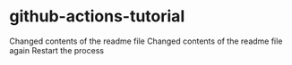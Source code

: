 # github-actions-tutorial
Changed contents of the readme file
Changed contents of the readme file again
Restart the process
